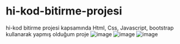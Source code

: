 # hi-kod-bitirme-projesi
hi-kod bitirme projesi kapsamında  Html, Css, Javascript, bootstrap kullanarak yapmış olduğum proje
![image](https://user-images.githubusercontent.com/116424565/236626115-da6821e4-a783-49a5-82e5-94f49a2768af.png)
![image](https://user-images.githubusercontent.com/116424565/236626142-af6cc271-e2bb-4a1d-9216-de8474123e86.png)
![image](https://user-images.githubusercontent.com/116424565/236626177-8658974e-a883-44c2-bcac-829022eb58b8.png)

